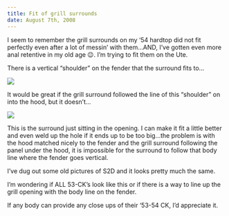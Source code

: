 ```yaml
---
title: Fit of grill surrounds
date: August 7th, 2008
---
```


I seem to remember the grill surrounds on my ‘54 hardtop did not fit perfectly even after a lot of messin’ with them…AND, I’ve gotten even more anal retentive in my old age 😉. I’m trying to fit them on the Ute.

There is a vertical “shoulder” on the fender that the surround fits to…

![](/images/pop/studeute/pics092.jpg)

It would be great if the grill surround followed the line of this “shoulder” on into the hood, but it doesn’t…

![](/images/pop/studeute/pics082.jpg)

This is the surround just sitting in the opening. I can make it fit a little better and even weld up the hole if it ends up to be too big…the problem is with the hood matched nicely to the fender and the grill surround following the panel under the hood, it is impossible for the surround to follow that body line where the fender goes vertical.

I’ve dug out some old pictures of S2D and it looks pretty much the same.

I’m wondering if ALL 53-CK’s look like this or if there is a way to line up the grill opening with the body line on the fender.

If any body can provide any close ups of their ‘53-54 CK, I’d appreciate it.
